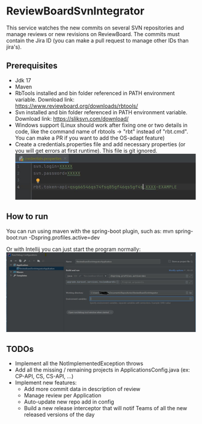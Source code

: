 # ReviewBoardSvnIntegrator
This service watches the new commits on several SVN repositories and manage reviews or new revisions on ReviewBoard. The commits must contain the Jira ID (you can make a pull request to manage other IDs than jira's).

## Prerequisites
- Jdk 17
- Maven
- RbTools installed and bin folder referenced in PATH environment variable. Download link: https://www.reviewboard.org/downloads/rbtools/
- Svn installed and bin folder referenced in PATH environment variable. Download link: https://sliksvn.com/download/
- Windows support (Linux should work after fixing one or two details in code, like the command name of rbtools -> "rbt" instead of "rbt.cmd". You can make a PR if you want to add the OS-adapt feature)
- Create a credentials.properties file and add necessary properties (or you will get errors at first runtime). This file is git ignored.
  ![Screenshot: Run Config](/doc/Credentials_property-file.JPG)

## How to run
You can run using maven with the spring-boot plugin, such as: mvn spring-boot:run -Dspring.profiles.active=dev

Or with Intellij you can just start the program normally:
![Screenshot: Run Config](/doc/Intellij_Run-Debug_Configuration.JPG)

## TODOs
- Implement all the NotImplementedException throws
- Add all the missing / remaining projects in ApplicationsConfig.java (ex: CP-API, CS, CS-API, ...)
- Implement new features:
  - Add more commit data in description of review
  - Manage review per Application
  - Auto-update new repo add in config
  - Build a new release interceptor that will notif Teams of all the new released versions of the day

